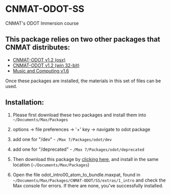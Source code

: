 # CNMAT-ODOT-SS
CNMAT's ODOT Immersion course

## This package relies on two other packages that CNMAT distributes:

- [CNMAT-ODOT v1.2 (osx)](https://github.com/CNMAT/CNMAT-odot/releases/download/v1.2/odot-Max-MacOSX-v1.2-0-g98a4d14-master.tgz)
- [CNMAT-ODOT v1.2 (win 32-bit)](https://github.com/CNMAT/CNMAT-odot/releases/download/v1.2/odot-Max-Win32-v1.2-3-g98a4d14-master.zip)
- [Music and Computing v1.6](https://github.com/CNMAT/Music-and-Computing/archive/1.6.zip)

Once these packages are installed, the materials in this set of files can be used.

## Installation:

1. Please first download these two packages and install them into `~/Documents/Max/Packages`

1. options -> file preferences -> '+' key -> navigate to odot package

1. add one for "/dev" - `/Max 7/Packages/odot/dev`

1. add one for "/deprecated" - `/Max 7/Packages/odot/deprecated`

1. Then download this package by [clicking here](https://github.com/CNMAT/CNMAT-ODOT-SS/archive/master.zip), and install in the same location (`~/Documents/Max/Packages`)

1. Open the file odot_intro00_atom_to_bundle.maxpat, found in `~/Documents/Max/Packages/CNMAT-ODOT/SS/extras/1_intro` and check the Max console for errors.  If there are none, you've successfully installed.
